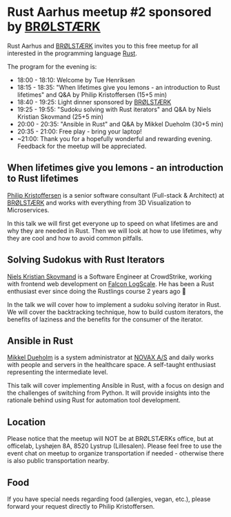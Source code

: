 # Rust Aarhus meetup #2 sponsored by [BRØLSTÆRK]

Rust Aarhus and [BRØLSTÆRK] invites you to this free meetup for all interested in the programming language [Rust].

The program for the evening is:

- 18:00 - 18:10: Welcome by Tue Henriksen
- 18:15 - 18:35: "When lifetimes give you lemons - an introduction to Rust lifetimes" and Q&A by Philip Kristoffersen (15+5 min)
- 18:40 - 19:25: Light dinner sponsored by [BRØLSTÆRK]
- 19:25 - 19:55: "Sudoku solving with Rust iterators" and Q&A by Niels Kristian Skovmand (25+5 min)
- 20:00 - 20:35: "Ansible in Rust" and Q&A by Mikkel Dueholm (30+5 min)
- 20:35 - 21:00: Free play - bring your laptop!
- ~21:00: Thank you for a hopefully wonderful and rewarding evening. Feedback for the meetup will be appreciated.

## When lifetimes give you lemons - an introduction to Rust lifetimes
[Philip Kristoffersen][pk] is a senior software consultant (Full-stack & Architect) at [BRØLSTÆRK] and works with everything from 3D Visualization to Microservices.

In this talk we will first get everyone up to speed on what lifetimes are and why they are needed in Rust.
Then we will look at how to use lifetimes, why they are cool and how to avoid common pitfalls.

## Solving Sudokus with Rust Iterators
[Niels Kristian Skovmand][ns] is a Software Engineer at CrowdStrike, working with frontend web development on [Falcon LogScale][logscale]. He has been a Rust enthusiast ever since doing the Rustlings course 2 years ago 🦀

In the talk we will cover how to implement a sudoku solving iterator in Rust. We will cover the backtracking technique, how to build custom iterators, the benefits of laziness and the benefits for the consumer of the iterator.

## Ansible in Rust
[Mikkel Dueholm][mdue] is a system administrator at [NOVAX A/S][novax] and daily works with people and servers in the healthcare space. A self-taught enthusiast representing the intermediate level.

This talk will cover implementing Ansible in Rust, with a focus on design and the challenges of switching from Python. It will provide insights into the rationale behind using Rust for automation tool development.

## Location
Please notice that the meetup will NOT be at BRØLSTÆRKs office, but at officelab, Lyshøjen 8A, 8520 Lystrup (Lillesalen). Please feel free to use the event chat on meetup to organize transportation if needed - otherwise there is also public transportation nearby.

## Food
If you have special needs regarding food (allergies, vegan, etc.), please forward your request directly to Philip Kristoffersen.


[rust]: https://www.rust-lang.org/
[brølstærk]: https://www.linkedin.com/company/br%C3%B8lst%C3%A6rk/
[pk]: https://www.linkedin.com/in/philip-kristoffersen-3b894b8/
[mdue]: https://www.linkedin.com/in/mikkel-dueholm-8076441a8/
[novax]: https://www.linkedin.com/company/novax/
[ns]: https://www.linkedin.com/in/nskovmand/
[logscale]: https://www.crowdstrike.com/products/observability/falcon-logscale/
